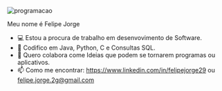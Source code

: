 ![programacao](https://user-images.githubusercontent.com/90123100/132129346-95b51197-e897-48ea-9c67-bdab57c96295.png)

Meu nome é Felipe Jorge
- 💻 Estou a procura de trabalho em desenvovimento de Software.
- 💾 Codifico em Java, Python, C e Consultas SQL.
- 💬 Quero colabora come Ideias que podem se tornarem programas ou aplicativos.
- 📫 Como me encontrar: https://www.linkedin.com/in/felipejorge29 ou felipe.jorge.2g@gmail.com


